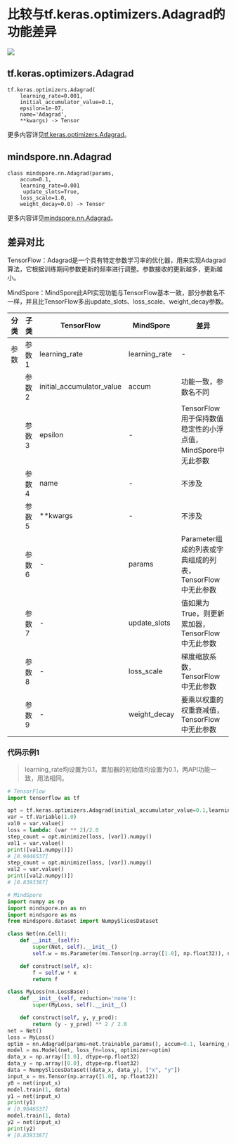 # 比较与tf.keras.optimizers.Adagrad的功能差异

<a href="https://gitee.com/mindspore/docs/blob/master/docs/mindspore/source_zh_cn/note/api_mapping/tensorflow_diff/Adagrad.md" target="_blank"><img src="https://mindspore-website.obs.cn-north-4.myhuaweicloud.com/website-images/master/resource/_static/logo_source.png"></a>

## tf.keras.optimizers.Adagrad

```text
tf.keras.optimizers.Adagrad(
    learning_rate=0.001,
    initial_accumulator_value=0.1,
    epsilon=1e-07,
    name='Adagrad',
    **kwargs) -> Tensor
```

更多内容详见[tf.keras.optimizers.Adagrad](https://www.tensorflow.org/versions/r2.6/api_docs/python/tf/keras/optimizers/Adagrad)。

## mindspore.nn.Adagrad

```text
class mindspore.nn.Adagrad(params,
    accum=0.1,
    learning_rate=0.001
     update_slots=True,
    loss_scale=1.0,
    weight_decay=0.0) -> Tensor
```

更多内容详见[mindspore.nn.Adagrad](https://www.mindspore.cn/docs/zh-CN/master/api_python/nn/mindspore.nn.Adagrad.html)。

## 差异对比

TensorFlow：Adagrad是一个具有特定参数学习率的优化器，用来实现Adagrad算法，它根据训练期间参数更新的频率进行调整。参数接收的更新越多，更新越小。

MindSpore：MindSpore此API实现功能与TensorFlow基本一致，部分参数名不一样，并且比TensorFlow多出update_slots、loss_scale、weight_decay参数。

| 分类 | 子类  | TensorFlow                | MindSpore     | 差异                                                        |
| ---- | ----- | ------------------------- | ------------- | ----------------------------------------------------------- |
| 参数 | 参数1 | learning_rate             | learning_rate | -                                        |
|      | 参数2 | initial_accumulator_value | accum         | 功能一致，参数名不同                                        |
|      | 参数3 | epsilon                   | -             | TensorFlow用于保持数值稳定性的小浮点值，MindSpore中无此参数 |
|      | 参数4 | name                   | -             | 不涉及 |
|      | 参数5 |  **kwargs                   | -             | 不涉及 |
|      | 参数6 | -                         | params        | Parameter组成的列表或字典组成的列表，TensorFlow中无此参数  |
|      | 参数7 | -                         | update_slots  | 值如果为True，则更新累加器，TensorFlow中无此参数           |
|      | 参数8 | -                         | loss_scale    | 梯度缩放系数，TensorFlow中无此参数                          |
|      | 参数9 | -                         | weight_decay  | 要乘以权重的权重衰减值，TensorFlow中无此参数                |

### 代码示例1

> learning_rate均设置为0.1，累加器的初始值均设置为0.1，两API功能一致，用法相同。

```python
# TensorFlow
import tensorflow as tf

opt = tf.keras.optimizers.Adagrad(initial_accumulator_value=0.1,learning_rate=0.1)
var = tf.Variable(1.0)
val0 = var.value()
loss = lambda: (var ** 2)/2.0
step_count = opt.minimize(loss, [var]).numpy()
val1 = var.value()
print([val1.numpy()])
# [0.9046537]
step_count = opt.minimize(loss, [var]).numpy()
val2 = var.value()
print([val2.numpy()])
# [0.8393387]

# MindSpore
import numpy as np
import mindspore.nn as nn
import mindspore as ms
from mindspore.dataset import NumpySlicesDataset

class Net(nn.Cell):
    def __init__(self):
        super(Net, self).__init__()
        self.w = ms.Parameter(ms.Tensor(np.array([1.0], np.float32)), name='w')

    def construct(self, x):
        f = self.w * x
        return f

class MyLoss(nn.LossBase):
    def __init__(self, reduction='none'):
        super(MyLoss, self).__init__()

    def construct(self, y, y_pred):
        return (y - y_pred) ** 2 / 2.0
net = Net()
loss = MyLoss()
optim = nn.Adagrad(params=net.trainable_params(), accum=0.1, learning_rate=0.1)
model = ms.Model(net, loss_fn=loss, optimizer=optim)
data_x = np.array([1.0], dtype=np.float32)
data_y = np.array([0.0], dtype=np.float32)
data = NumpySlicesDataset((data_x, data_y), ["x", "y"])
input_x = ms.Tensor(np.array([1.0], np.float32))
y0 = net(input_x)
model.train(1, data)
y1 = net(input_x)
print(y1)
# [0.9046537]
model.train(1, data)
y2 = net(input_x)
print(y2)
# [0.8393387]
```
